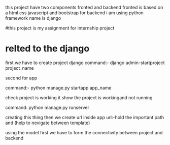 this project have two components 
fronted and backend 
fronted is based on a html css javascript and bootstrap for backend i am using python framework name is django

#this project is my assignment for internship project

# relted to the django 
 
first we have to create project django
command:- django admin-startproject project_name

second for app 

command:- python manage.py startapp app_name


check project is working it show the project is workingand not running
 
 command: python manage.py runserver


creating this thing then we create url inside app 
url:-hold the important path and (help to nevigate between template)

using the model first we have to form the connectivity between project and backend